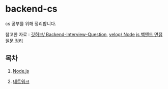 # backend-cs

cs 공부를 위해 정리합니다.

참고한 자료 : [깃허브/ Backend-Interview-Question](https://github.com/ksundong/backend-interview-question), [velog/ Node js 백엔드 면접 질문 정리](https://velog.io/@alli-eunbi/Node-js-%EB%B0%B1%EC%97%94%EB%93%9C-%EB%A9%B4%EC%A0%91-%EC%A7%88%EB%AC%B8-%EC%A0%95%EB%A6%AC)

## 목차

1. [Node.js](./cs/nodejs.md)

2. [네트워크](./cs/network.md)

